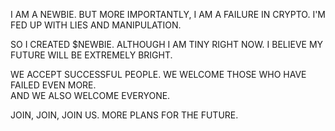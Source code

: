 I AM A NEWBIE.
BUT MORE IMPORTANTLY, I AM A FAILURE IN CRYPTO.
I'M FED UP WITH LIES AND MANIPULATION.

SO I CREATED $NEWBIE.
ALTHOUGH I AM TINY RIGHT NOW.
I BELIEVE MY FUTURE WILL BE EXTREMELY BRIGHT.

WE ACCEPT SUCCESSFUL PEOPLE.
WE WELCOME THOSE WHO HAVE FAILED EVEN MORE.  
AND WE ALSO WELCOME EVERYONE. 

JOIN, JOIN, JOIN US.
MORE PLANS FOR THE FUTURE.  
